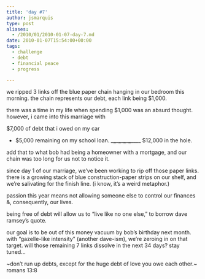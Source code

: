 ```yaml
---
title: 'day #7'
author: jsmarquis
type: post
aliases:
  - /2010/01/2010-01-07-day-7.md
date: 2010-01-07T15:54:00+00:00
tags:
  - challenge
  - debt
  - financial peace
  - progress

---
```

we ripped 3 links off the blue paper chain hanging in our bedroom this morning.
the chain represents our debt, each link being $1,000.

there was a time in my life when spending $1,000 was an absurd thought.
however, i came into this marriage with

$7,000 of debt that i owed on my car
+ $5,000 remaining on my school loan.
\___\___\___\___\___\___\___\___\____
$12,000 in the hole.

add that to what bob had being a homeowner with a mortgage,
and our chain was too long for us not to notice it.

since day 1 of our marriage, we&#8217;ve been working to rip off those paper links.
there is a growing stack of blue construction-paper strips on our shelf,
and we&#8217;re salivating for the finish line.
(i know, it&#8217;s a weird metaphor.)

passion this year means not allowing someone else to control our finances &, consequently, our lives.

being free of debt will allow us to
&#8220;live like no one else,&#8221;
to borrow dave ramsey&#8217;s quote.

our goal is to be out of this money vacuum by bob&#8217;s birthday next month.
with &#8220;gazelle-like intensity&#8221; (another dave-ism), we&#8217;re zeroing in on that target.
will those remaining 7 links dissolve in the next 34 days?
stay tuned&#8230;

~don&#8217;t run up debts, except for the huge debt of love you owe each other.~
romans 13:8